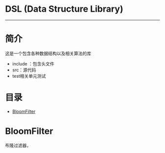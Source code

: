 # DSL  (Data Structure Library)

--------

# 简介

这是一个包含各种数据结构以及相关算法的库

- include ：包含头文件
- src：源代码
- test相关单元测试

# 目录

- [BloomFilter](#BloomFilter)

# BloomFilter

布隆过滤器，



